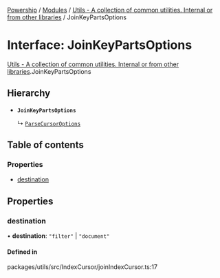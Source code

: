 [Powership](../README.md) / [Modules](../modules.md) / [Utils - A collection of common utilities. Internal or from other libraries](../modules/Utils___A_collection_of_common_utilities__Internal_or_from_other_libraries.md) / JoinKeyPartsOptions

# Interface: JoinKeyPartsOptions

[Utils - A collection of common utilities. Internal or from other libraries](../modules/Utils___A_collection_of_common_utilities__Internal_or_from_other_libraries.md).JoinKeyPartsOptions

## Hierarchy

- **`JoinKeyPartsOptions`**

  ↳ [`ParseCursorOptions`](Utils___A_collection_of_common_utilities__Internal_or_from_other_libraries.ParseCursorOptions.md)

## Table of contents

### Properties

- [destination](Utils___A_collection_of_common_utilities__Internal_or_from_other_libraries.JoinKeyPartsOptions.md#destination)

## Properties

### destination

• **destination**: ``"filter"`` \| ``"document"``

#### Defined in

packages/utils/src/IndexCursor/joinIndexCursor.ts:17
